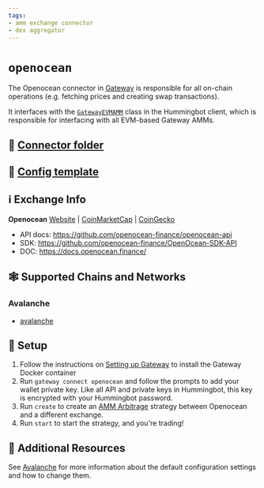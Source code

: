 ```yaml
---
tags:
- amm exchange connector
- dex aggregator
---
```


# `openocean`

The Openocean connector in [Gateway](https://github.com/hummingbot/hummingbot/tree/master/gateway) is responsible for all on-chain operations (e.g. fetching prices and creating swap transactions).

It interfaces with the [`GatewayEVMAMM`](https://github.com/hummingbot/hummingbot/blob/master/hummingbot/connector/gateway_EVM_AMM.py) class in the Hummingbot client, which is responsible for interfacing with all EVM-based Gateway AMMs.

## 📁 [Connector folder](https://github.com/hummingbot/hummingbot/tree/master/gateway/src/connectors/openocean)

## 📁 [Config template](https://github.com/hummingbot/hummingbot/blob/master/gateway/src/templates/openocean.yml)

## ℹ️ Exchange Info

**Openocean**
[Website](https://openocean.finance/) | [CoinMarketCap](https://coinmarketcap.com/exchanges/openocean/) | [CoinGecko](https://www.coingecko.com/en/exchanges/openocean_finance)

* API docs: <https://github.com/openocean-finance/openocean-api>
* SDK: <https://github.com/openocean-finance/OpenOcean-SDK-API>
* DOC: <https://docs.openocean.finance/>

## 🕸️ Supported Chains and Networks

### Avalanche
* [avalanche](/gateway/chains/ethereum.md#avalanche)

## 🔑 Setup

1. Follow the instructions on [Setting up Gateway](https://github.com/hummingbot/hummingbot/tree/master/gateway/setup) to install the Gateway Docker container
2. Run `gateway connect openocean` and follow the prompts to add your wallet private key. Like all API and private keys in Hummingbot, this key is encrypted with your Hummingbot password.
3. Run `create` to create an [AMM Arbitrage](https://github.com/hummingbot/hummingbot/tree/master/hummingbot/strategy/amm_arb) strategy between Openocean and a different exchange.
4. Run `start` to start the strategy, and you're trading!

## 📘 Additional Resources

See [Avalanche](/gateway/chains/ethereum.md#avalanche) for more information about the default configuration settings and how to change them.
